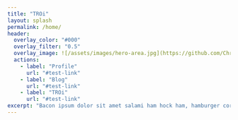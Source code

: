 ```yaml
---
title: "TROi"
layout: splash
permalink: /home/
header:
  overlay_color: "#000"
  overlay_filter: "0.5"
  overlay_image: ![/assets/images/hero-area.jpg](https://github.com/ChrickeR/TROI/blob/master/assets/images/hero-area.jpg)
  actions:
    - label: "Profile"
      url: "#test-link"
    - label: "Blog"
      url: "#test-link"
    - label: "TROi"
      url: "#test-link"
excerpt: "Bacon ipsum dolor sit amet salami ham hock ham, hamburger corned beef short ribs kielbasa biltong t-bone drumstick tri-tip tail sirloin pork chop."
---
```

